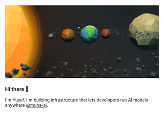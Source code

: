 [![banner](https://github.com/olokobayusuf/olokobayusuf/raw/master/banner.png)](https://open.nasa.gov/innovation-space/stellar-visage/)
### Hi there 👋

I'm Yusuf. I'm building infrastructure that lets developers run AI models anywhere [@muna-ai](https://github.com/muna-ai).
